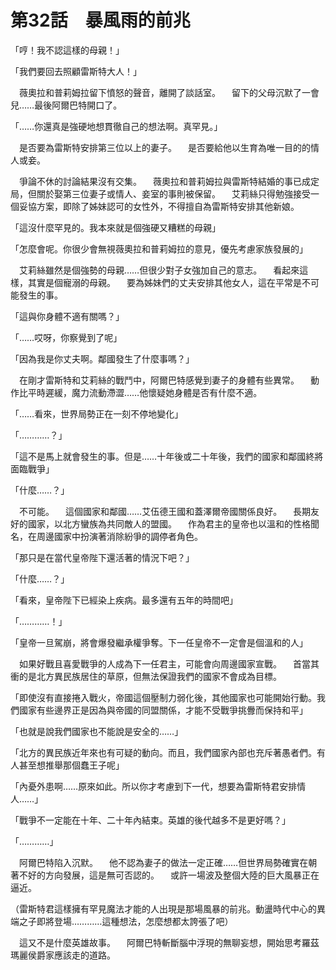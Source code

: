 # 第32話　暴風雨的前兆

「哼！我不認這樣的母親！」

「我們要回去照顧雷斯特大人！」

　薇奧拉和普莉姆拉留下憤怒的聲音，離開了談話室。
　留下的父母沉默了一會兒……最後阿爾巴特開口了。

「……你還真是強硬地想貫徹自己的想法啊。真罕見。」

　是否要為雷斯特安排第三位以上的妻子。
　是否要給他以生育為唯一目的的情人或妾。

　爭論不休的討論結果沒有交集。
　薇奧拉和普莉姆拉與雷斯特結婚的事已成定局，但關於娶第三位妻子或情人、妾室的事則被保留。
　艾莉絲只得勉強接受一個妥協方案，即除了姊妹認可的女性外，不得擅自為雷斯特安排其他新娘。

「這沒什麼罕見的。我本來就是個強硬又糟糕的母親」

「怎麼會呢。你很少會無視薇奧拉和普莉姆拉的意見，優先考慮家族發展的」

　艾莉絲雖然是個強勢的母親……但很少對子女強加自己的意志。
　看起來這樣，其實是個寵溺的母親。
　要為姊妹們的丈夫安排其他女人，這在平常是不可能發生的事。

「這與你身體不適有關嗎？」

「……哎呀，你察覺到了呢」

「因為我是你丈夫啊。鄰國發生了什麼事嗎？」

　在剛才雷斯特和艾莉絲的戰鬥中，阿爾巴特感覺到妻子的身體有些異常。
　動作比平時遲緩，魔力流動滯澀……他懷疑她身體是否有什麼不適。

「……看來，世界局勢正在一刻不停地變化」

「…………？」

「這不是馬上就會發生的事。但是……十年後或二十年後，我們的國家和鄰國終將面臨戰爭」

「什麼……？」

　不可能。
　這個國家和鄰國……艾伍德王國和蓋澤爾帝國關係良好。
　長期友好的國家，以北方蠻族為共同敵人的盟國。
　作為君主的皇帝也以溫和的性格聞名，在周邊國家中扮演著消除紛爭的調停者角色。

「那只是在當代皇帝陛下還活著的情況下吧？」

「什麼……？」

「看來，皇帝陛下已經染上疾病。最多還有五年的時間吧」

「…………！」

「皇帝一旦駕崩，將會爆發繼承權爭奪。下一任皇帝不一定會是個溫和的人」

　如果好戰且喜愛戰爭的人成為下一任君主，可能會向周邊國家宣戰。
　首當其衝的是北方異民族居住的草原，但無法保證我們的國家不會成為目標。

「即使沒有直接捲入戰火，帝國這個壓制力弱化後，其他國家也可能開始行動。我們國家有些邊界正是因為與帝國的同盟關係，才能不受戰爭挑釁而保持和平」

「也就是說我們國家也不能說是安全的……」

「北方的異民族近年來也有可疑的動向。而且，我們國家內部也充斥著愚者們。有人甚至想推舉那個蠢王子呢」

「內憂外患啊……原來如此。所以你才考慮到下一代，想要為雷斯特君安排情人……」

「戰爭不一定能在十年、二十年內結束。英雄的後代越多不是更好嗎？」

「…………」

　阿爾巴特陷入沉默。
　他不認為妻子的做法一定正確……但世界局勢確實在朝著不好的方向發展，這是無可否認的。
　或許一場波及整個大陸的巨大風暴正在逼近。

（雷斯特君這樣擁有罕見魔法才能的人出現是那場風暴的前兆。動盪時代中心的異端之子即將登場…………這種想法，怎麼想都太誇張了吧）

　這又不是什麼英雄故事。
　阿爾巴特斬斷腦中浮現的無聊妄想，開始思考羅茲瑪麗侯爵家應該走的道路。